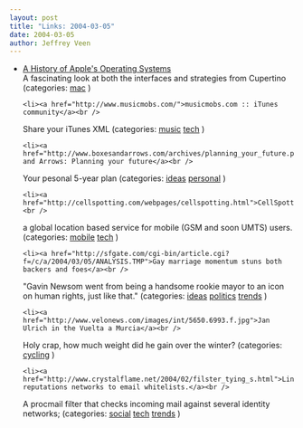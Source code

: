 ```yaml
--- 
layout: post
title: "Links: 2004-03-05"
date: 2004-03-05
author: Jeffrey Veen
---
```

<ul>
    <li><a href="http://www.kernelthread.com/mac/oshistory/">A History of Apple's Operating Systems</a><br />
<span class="link-meta">A fascinating look at both the interfaces and strategies from Cupertino (categories: <a href="http://del.icio.us/veen/"></a> <a href="http://del.icio.us/veen/mac">mac</a> )</span></li>

    <li><a href="http://www.musicmobs.com/">musicmobs.com :: iTunes community</a><br />
<span class="link-meta">Share your iTunes XML (categories: <a href="http://del.icio.us/veen/"></a> <a href="http://del.icio.us/veen/music">music</a> <a href="http://del.icio.us/veen/tech">tech</a> )</span></li>

    <li><a href="http://www.boxesandarrows.com/archives/planning_your_future.php">Boxes and Arrows: Planning your future</a><br />
<span class="link-meta">Your pesonal 5-year plan (categories: <a href="http://del.icio.us/veen/"></a> <a href="http://del.icio.us/veen/ideas">ideas</a> <a href="http://del.icio.us/veen/personal">personal</a> )</span></li>

    <li><a href="http://cellspotting.com/webpages/cellspotting.html">CellSpotting</a><br />
<span class="link-meta">a  global location based service for mobile (GSM and soon UMTS) users. (categories: <a href="http://del.icio.us/veen/"></a> <a href="http://del.icio.us/veen/mobile">mobile</a> <a href="http://del.icio.us/veen/tech">tech</a> )</span></li>

    <li><a href="http://sfgate.com/cgi-bin/article.cgi?f=/c/a/2004/03/05/ANALYSIS.TMP">Gay marriage momentum stuns both backers and foes</a><br />
<span class="link-meta">"Gavin Newsom went from being a handsome rookie mayor to an icon on human rights, just like that." (categories: <a href="http://del.icio.us/veen/"></a> <a href="http://del.icio.us/veen/ideas">ideas</a> <a href="http://del.icio.us/veen/politics">politics</a> <a href="http://del.icio.us/veen/trends">trends</a> )</span></li>

    <li><a href="http://www.velonews.com/images/int/5650.6993.f.jpg">Jan Ulrich in the Vuelta a Murcia</a><br />
<span class="link-meta">Holy crap, how much weight did he gain over the winter? (categories: <a href="http://del.icio.us/veen/"></a> <a href="http://del.icio.us/veen/cycling">cycling</a> )</span></li>

    <li><a href="http://www.crystalflame.net/2004/02/filster_tying_s.html">Linking reputations networks to email whitelists.</a><br />
<span class="link-meta">A procmail filter that checks incoming mail against several identity networks; (categories: <a href="http://del.icio.us/veen/"></a> <a href="http://del.icio.us/veen/social">social</a> <a href="http://del.icio.us/veen/tech">tech</a> <a href="http://del.icio.us/veen/trends">trends</a> )</span></li>

  </ul>

&#8203;